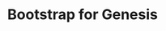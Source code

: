 ---
title: Bootstrap for Genesis
client: Rotsen Acob
url: http://bootstrap.rotsenacob.com/
image: '/assets/images/bootstrap-for-genesis.png'
thumbnail: /assets/images/thumbs/bootstrap-for-genesis.jpg
categories:
    - wordpress
    - design
---